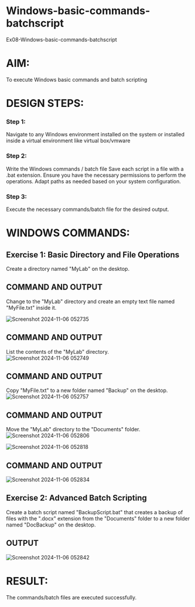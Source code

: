 # Windows-basic-commands-batchscript
Ex08-Windows-basic-commands-batchscript

# AIM:
To execute Windows basic commands and batch scripting

# DESIGN STEPS:
### Step 1:
Navigate to any Windows environment installed on the system or installed inside a virtual environment like virtual box/vmware 

### Step 2:
Write the Windows commands / batch file
Save each script in a file with a .bat extension.
Ensure you have the necessary permissions to perform the operations.
Adapt paths as needed based on your system configuration.

### Step 3:
Execute the necessary commands/batch file for the desired output. 

# WINDOWS COMMANDS:
## Exercise 1: Basic Directory and File Operations
Create a directory named "MyLab" on the desktop.

## COMMAND AND OUTPUT
Change to the "MyLab" directory and create an empty text file named "MyFile.txt" inside it.

![Screenshot 2024-11-06 052735](https://github.com/user-attachments/assets/91301663-46d7-4f11-9f97-e2cda96875d7)

## COMMAND AND OUTPUT
List the contents of the "MyLab" directory.
![Screenshot 2024-11-06 052749](https://github.com/user-attachments/assets/40d9c25c-da71-4559-be18-ec589f5e0451)

## COMMAND AND OUTPUT
Copy "MyFile.txt" to a new folder named "Backup" on the desktop.
![Screenshot 2024-11-06 052757](https://github.com/user-attachments/assets/88680bb5-5b4b-4c62-94b2-dd91a7b6cda7)

## COMMAND AND OUTPUT
Move the "MyLab" directory to the "Documents" folder.
![Screenshot 2024-11-06 052806](https://github.com/user-attachments/assets/637b0546-2335-4529-b57b-d391cb44a74c)

![Screenshot 2024-11-06 052818](https://github.com/user-attachments/assets/f801223e-84e3-47f8-8fed-95cf33399a42)

## COMMAND AND OUTPUT
![Screenshot 2024-11-06 052834](https://github.com/user-attachments/assets/e048dd1e-ed66-42bc-ab9d-195c2a44de36)

## Exercise 2: Advanced Batch Scripting
Create a batch script named "BackupScript.bat" that creates a backup of files with the ".docx" extension from the "Documents" folder to a new folder named "DocBackup" on the desktop.

## OUTPUT
![Screenshot 2024-11-06 052842](https://github.com/user-attachments/assets/31fa28e8-4022-4843-a947-c46cc52e746d)

# RESULT:
The commands/batch files are executed successfully.
